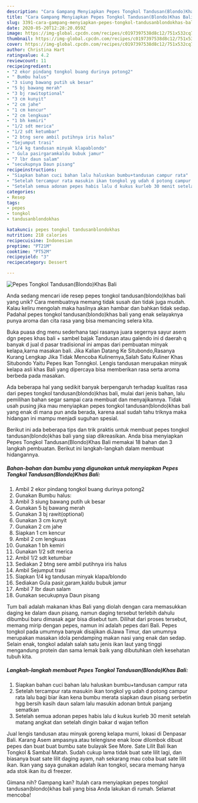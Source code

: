 ```yaml
---
description: "Cara Gampang Menyiapkan Pepes Tongkol Tandusan(Blondo)Khas Bali Anti Gagal"
title: "Cara Gampang Menyiapkan Pepes Tongkol Tandusan(Blondo)Khas Bali Anti Gagal"
slug: 3391-cara-gampang-menyiapkan-pepes-tongkol-tandusanblondokhas-bali-anti-gagal
date: 2020-05-20T12:28:20.059Z
image: https://img-global.cpcdn.com/recipes/c0197397538d8c12/751x532cq70/pepes-tongkol-tandusanblondokhas-bali-foto-resep-utama.jpg
thumbnail: https://img-global.cpcdn.com/recipes/c0197397538d8c12/751x532cq70/pepes-tongkol-tandusanblondokhas-bali-foto-resep-utama.jpg
cover: https://img-global.cpcdn.com/recipes/c0197397538d8c12/751x532cq70/pepes-tongkol-tandusanblondokhas-bali-foto-resep-utama.jpg
author: Christina Hart
ratingvalue: 4.2
reviewcount: 11
recipeingredient:
- "2 ekor pindang tongkol buang durinya potong2"
- " Bumbu halus"
- "3 siung bawang putih uk besar"
- "5 bj bawang merah"
- "3 bj rawitoptional"
- "3 cm kunyit"
- "2 cm jahe"
- "1 cm kencur"
- "2 cm lengkuas"
- "1 bh kemiri"
- "1/2 sdt merica"
- "1/2 sdt ketumbar"
- "2 btng sere ambil putihnya iris halus"
- "Sejumput trasi"
- "1/4 kg tandusan minyak klapablondo"
- " Gula pasirgaramkaldu bubuk jamur"
- "7 lbr daun salam"
- "secukupnya Daun pisang"
recipeinstructions:
- "Siapkan bahan cuci bahan lalu haluskan bumbu+tandusan campur rata"
- "Setelah tercampur rata masukin ikan tongkol yg udah d potong campur rata lalu bagi biar ikan kena bumbu merata siapkan daun pisang serbetin hgg bersih kasih daun salam lalu masukin adonan bntuk panjang sematkan"
- "Setelah semua adonan pepes habis lalu d kukus kurleb 30 menit setelah matang angkat dan setelah dingin bakar d wajan teflon"
categories:
- Resep
tags:
- pepes
- tongkol
- tandusanblondokhas

katakunci: pepes tongkol tandusanblondokhas 
nutrition: 218 calories
recipecuisine: Indonesian
preptime: "PT21M"
cooktime: "PT52M"
recipeyield: "3"
recipecategory: Dessert

---
```



![Pepes Tongkol Tandusan(Blondo)Khas Bali](https://img-global.cpcdn.com/recipes/c0197397538d8c12/751x532cq70/pepes-tongkol-tandusanblondokhas-bali-foto-resep-utama.jpg)

Anda sedang mencari ide resep pepes tongkol tandusan(blondo)khas bali yang unik? Cara membuatnya memang tidak susah dan tidak juga mudah. Kalau keliru mengolah maka hasilnya akan hambar dan bahkan tidak sedap. Padahal pepes tongkol tandusan(blondo)khas bali yang enak selayaknya punya aroma dan cita rasa yang bisa memancing selera kita.

Buka puasa dng menu sederhana tapi rasanya juara segernya sayur asem dgn pepes khas bali + sambel bajak Tandusan atau galendo ini d daerah q banyak d jual d pasar tradisional ini ampas dari pembuatan minyak kelapa,karna masakan bali. Jika Kalian Datang Ke Situbondo,Rasanya Kurang Lengkap Jika Tidak Mencoba Kulinernya,Salah Satu Kuliner Khas Situbondo Yaitu Pepes Ikan Tonngkol. Lengis tandusan merupakan minyak kelapa asli khas Bali yang dipercaya bisa memberikan rasa serta aroma berbeda pada masakan.

Ada beberapa hal yang sedikit banyak berpengaruh terhadap kualitas rasa dari pepes tongkol tandusan(blondo)khas bali, mulai dari jenis bahan, lalu pemilihan bahan segar sampai cara membuat dan menyajikannya. Tidak usah pusing jika mau menyiapkan pepes tongkol tandusan(blondo)khas bali yang enak di mana pun anda berada, karena asal sudah tahu triknya maka hidangan ini mampu menjadi suguhan spesial.


Berikut ini ada beberapa tips dan trik praktis untuk membuat pepes tongkol tandusan(blondo)khas bali yang siap dikreasikan. Anda bisa menyiapkan Pepes Tongkol Tandusan(Blondo)Khas Bali memakai 18 bahan dan 3 langkah pembuatan. Berikut ini langkah-langkah dalam membuat hidangannya.

<!--inarticleads1-->

##### Bahan-bahan dan bumbu yang digunakan untuk menyiapkan Pepes Tongkol Tandusan(Blondo)Khas Bali:

1. Ambil 2 ekor pindang tongkol buang durinya potong2
1. Gunakan  Bumbu halus:
1. Ambil 3 siung bawang putih uk besar
1. Gunakan 5 bj bawang merah
1. Gunakan 3 bj rawit(optional)
1. Gunakan 3 cm kunyit
1. Gunakan 2 cm jahe
1. Siapkan 1 cm kencur
1. Ambil 2 cm lengkuas
1. Gunakan 1 bh kemiri
1. Gunakan 1/2 sdt merica
1. Ambil 1/2 sdt ketumbar
1. Sediakan 2 btng sere ambil putihnya iris halus
1. Ambil Sejumput trasi
1. Siapkan 1/4 kg tandusan minyak klapa/blondo
1. Sediakan  Gula pasir,garam,kaldu bubuk jamur
1. Ambil 7 lbr daun salam
1. Gunakan secukupnya Daun pisang


Tum bali adalah makanan khas Bali yang diolah dengan cara memasukkan daging ke dalam daun pisang, namun daging tersebut terlebih dahulu dibumbui baru dimasak agar bisa disebut tum. Dilihat dari proses tersebut, memang mirip dengan pepes, namun ini adalah pepes dari Bali. Pepes tongkol pada umumnya banyak disajikan diJawa Timur, dan umumnya merupakan masakan idola pendamping makan nasi yang enak dan sedap. Selain enak, tongkol adalah salah satu jenis ikan laut yang tinggi mengandung protein dan sama lemak baik yang dibutuhkan oleh kesehatan tubuh kita. 

<!--inarticleads2-->

##### Langkah-langkah membuat Pepes Tongkol Tandusan(Blondo)Khas Bali:

1. Siapkan bahan cuci bahan lalu haluskan bumbu+tandusan campur rata
1. Setelah tercampur rata masukin ikan tongkol yg udah d potong campur rata lalu bagi biar ikan kena bumbu merata siapkan daun pisang serbetin hgg bersih kasih daun salam lalu masukin adonan bntuk panjang sematkan
1. Setelah semua adonan pepes habis lalu d kukus kurleb 30 menit setelah matang angkat dan setelah dingin bakar d wajan teflon


Jual lengis tandusan atau minyak goreng kelapa murni, lokasi di Denpasar Bali. Karang Asem ampasnya.atau telengisne enak loow dilombok dibuat pepes dan buat buat bumbu sate bulayak See More. Sate Lilit Bali Ikan Tongkol &amp; Sambal Matah. Sudah cukup lama tidak buat sate lilit lagi, dan biasanya buat sate lilit daging ayam, nah sekarang mau coba buat sate lilit ikan. Ikan yang saya gunakan adalah ikan tongkol, secara memang hanya ada stok ikan itu di freezer. 

Gimana nih? Gampang kan? Itulah cara menyiapkan pepes tongkol tandusan(blondo)khas bali yang bisa Anda lakukan di rumah. Selamat mencoba!
